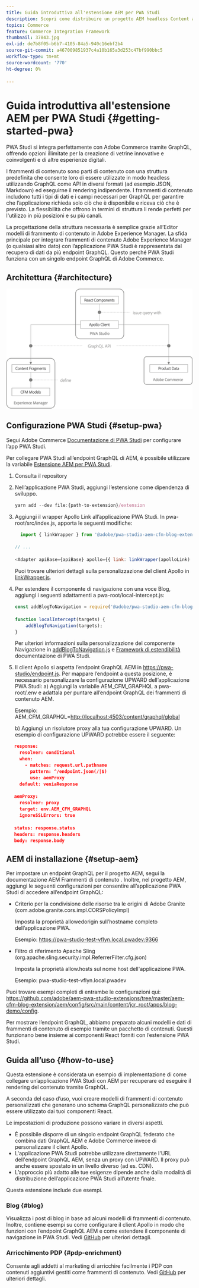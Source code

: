```yaml
---
title: Guida introduttiva all'estensione AEM per PWA Studi
description: Scopri come distribuire un progetto AEM headless Content and Commerce con PWA Studi.
topics: Commerce
feature: Commerce Integration Framework
thumbnail: 37843.jpg
exl-id: de7b8f05-b6b7-4105-84a5-940c16ebf2b4
source-git-commit: a467009851937c4a10b165a3d253c47bf990bbc5
workflow-type: tm+mt
source-wordcount: '770'
ht-degree: 0%

---
```


# Guida introduttiva all&#39;estensione AEM per PWA Studi {#getting-started-pwa}

PWA Studi si integra perfettamente con Adobe Commerce tramite GraphQL, offrendo opzioni illimitate per la creazione di vetrine innovative e coinvolgenti e di altre esperienze digitali.

I frammenti di contenuto sono parti di contenuto con una struttura predefinita che consente loro di essere utilizzate in modo headless utilizzando GraphQL come API in diversi formati (ad esempio JSON, Markdown) ed eseguirne il rendering indipendente. I frammenti di contenuto includono tutti i tipi di dati e i campi necessari per GraphQL per garantire che l’applicazione richieda solo ciò che è disponibile e riceva ciò che è previsto. La flessibilità che offrono in termini di struttura li rende perfetti per l&#39;utilizzo in più posizioni e su più canali.

La progettazione della struttura necessaria è semplice grazie all’Editor modelli di frammento di contenuto in Adobe Experience Manager. La sfida principale per integrare frammenti di contenuto Adobe Experience Manager (o qualsiasi altro dato) con l’applicazione PWA Studi è rappresentata dal recupero di dati da più endpoint GraphQL. Questo perché PWA Studi funziona con un singolo endpoint GraphQL di Adobe Commerce.

## Architettura {#architecture}

![Architettura headless PWA](/help/commerce/cif/assets/pwa-studio/PWA-Studio_Architecture.png)

## Configurazione PWA Studi {#setup-pwa}

Segui Adobe Commerce [Documentazione di PWA Studi](https://developer.adobe.com/commerce/pwa-studio/tutorials/) per configurare l’app PWA Studi.

Per collegare PWA Studi all’endpoint GraphQL di AEM, è possibile utilizzare la variabile [Estensione AEM per PWA Studi](https://github.com/adobe/aem-pwa-studio-extensions).

1. Consulta il repository

1. Nell’applicazione PWA Studi, aggiungi l’estensione come dipendenza di sviluppo.

   ```javascript
   yarn add --dev file:{path-to-extension}/extension
   ```

1. Aggiungi il wrapper Apollo Link all’applicazione PWA Studi. In pwa-root/src/index.js, apporta le seguenti modifiche:

   ```javascript
     import { linkWrapper } from '@adobe/pwa-studio-aem-cfm-blog-extension';
   
   // ...
   
   <Adapter apiBase={apiBase} apollo={{ link: linkWrapper(apolloLink) }} store={store}>
   ```

   Puoi trovare ulteriori dettagli sulla personalizzazione del client Apollo in [linkWrapper.js](https://github.com/adobe/aem-pwa-studio-extensions/blob/master/aem-cfm-blog-extension/extension/src/linkWrapper.js).

1. Per estendere il componente di navigazione con una voce Blog, aggiungi i seguenti adattamenti a pwa-root/local-intercept.js:

   ```javascript
   const addBlogToNavigation = require('@adobe/pwa-studio-aem-cfm-blog-extension/src/addBlogToNavigation');
   
   function localIntercept(targets) {
       addBlogToNavigation(targets);
   }    
   ```

   Per ulteriori informazioni sulla personalizzazione del componente Navigazione in [addBlogToNavigation.js](https://github.com/adobe/aem-pwa-studio-extensions/blob/master/aem-cfm-blog-extension/extension/src/addBlogToNavigation.js) e [Framework di estendibilità](https://developer.adobe.com/commerce/pwa-studio/guides/general-concepts/extensibility/) documentazione di PWA Studi.

1. Il client Apollo si aspetta l’endpoint GraphQL AEM in <https://pwa-studio/endpoint.js>. Per mappare l’endpoint a questa posizione, è necessario personalizzare la configurazione UPWARD dell’applicazione PWA Studi: a) Aggiungi la variabile AEM_CFM_GRAPHQL a pwa-root/.env e adattala per puntare all’endpoint GraphQL dei frammenti di contenuto AEM.

   Esempio: AEM_CFM_GRAPHQL=<http://localhost:4503/content/graphql/global>

   b) Aggiungi un risolutore proxy alla tua configurazione UPWARD. Un esempio di configurazione UPWARD potrebbe essere il seguente:

```json
   response:
     resolver: conditional
     when:
       - matches: request.url.pathname
         pattern: ^/endpoint.json(/|$)
         use: aemProxy
     default: veniaResponse

   aemProxy:
     resolver: proxy
     target: env.AEM_CFM_GRAPHQL
     ignoreSSLErrors: true

   status: response.status
   headers: response.headers
   body: response.body
```

## AEM di installazione {#setup-aem}

Per impostare un endpoint GraphQL per il progetto AEM, segui la documentazione AEM Frammenti di contenuto . Inoltre, nel progetto AEM, aggiungi le seguenti configurazioni per consentire all’applicazione PWA Studi di accedere all’endpoint GraphQL:

* Criterio per la condivisione delle risorse tra le origini di Adobe Granite (com.adobe.granite.cors.impl.CORSPolicyImpl)

   Imposta la proprietà allowedorigin sull’hostname completo dell’applicazione PWA.

   Esempio:  <https://pwa-studio-test-vflyn.local.pwadev:9366>

* Filtro di riferimento Apache Sling (org.apache.sling.security.impl.ReferrerFilter.cfg.json)

   Imposta la proprietà allow.hosts sul nome host dell&#39;applicazione PWA.

   Esempio: pwa-studio-test-vflyn.local.pwadev

Puoi trovare esempi completi di entrambe le configurazioni qui: <https://github.com/adobe/aem-pwa-studio-extensions/tree/master/aem-cfm-blog-extension/aem/config/src/main/content/jcr_root/apps/blog-demo/config>.

Per mostrare l’endpoint GraphQL, abbiamo preparato alcuni modelli e dati di frammenti di contenuto di esempio tramite un pacchetto di contenuti. Questi funzionano bene insieme ai componenti React forniti con l’estensione PWA Studi.

## Guida all’uso {#how-to-use}

Questa estensione è considerata un esempio di implementazione di come collegare un’applicazione PWA Studi con AEM per recuperare ed eseguire il rendering del contenuto tramite GraphQL.

A seconda del caso d’uso, vuoi creare modelli di frammenti di contenuto personalizzati che generano uno schema GraphQL personalizzato che può essere utilizzato dai tuoi componenti React.

Le impostazioni di produzione possono variare in diversi aspetti.

* È possibile disporre di un singolo endpoint GraphQL federato che combina dati GraphQL AEM e Adobe Commerce invece di personalizzare il client Apollo.
* L&#39;applicazione PWA Studi potrebbe utilizzare direttamente l&#39;URL dell&#39;endpoint GraphQL AEM, senza un proxy con UPWARD. Il proxy può anche essere spostato in un livello diverso (ad es. CDN).
* L’approccio più adatto alle tue esigenze dipende anche dalla modalità di distribuzione dell’applicazione PWA Studi all’utente finale.

Questa estensione include due esempi.

### Blog {#blog}

Visualizza i post di blog in base ad alcuni modelli di frammenti di contenuto. Inoltre, contiene esempi su come configurare il client Apollo in modo che funzioni con l’endpoint GraphQL AEM e come estendere il componente di navigazione in PWA Studi. Vedi [GitHub](https://github.com/adobe/aem-pwa-studio-extensions/tree/master/aem-cfm-blog-extension) per ulteriori dettagli.

### Arricchimento PDP {#pdp-enrichment}

Consente agli addetti al marketing di arricchire facilmente i PDP con contenuti aggiuntivi gestiti come frammenti di contenuto.  Vedi [GitHub](https://github.com/adobe/aem-pwa-studio-extensions/tree/master/aem-cif-product-page-extension) per ulteriori dettagli.
